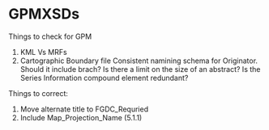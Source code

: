 # GPMXSDs
Things to check for GPM
  1. KML Vs MRFs
  2. Cartographic Boundary file
  Consistent namining schema for Originator. Should it include brach?
  Is there a limit on the size of an abstract?
  Is the Series Information compound element redundant?
  
  Things to correct:
  1. Move alternate title to FGDC_Requried
  2. Include Map_Projection_Name (5.1.1)
  
